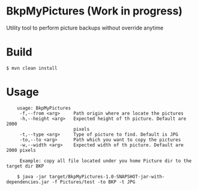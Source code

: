 # BkpMyPictures (Work in progress)
Utility tool to perform picture backups without override anytime

# Build

    $ mvn clean install
    
# Usage

        usage: BkpMyPictures
         -f,--from <arg>     Path origin where are locate the pictures
         -h,--height <arg>   Expected height of th picture. Default are 2000
                             pixels
         -t,--type <arg>     Type of picture to find. Default is JPG
         -to,--to <arg>      Path which you want to copy the pictures
         -w,--width <arg>    Expected width of th picture. Default are 2000 pixels
         
         Example: copy all file located under you home Picture dir to the target dir BKP
         
        $ java -jar target/BkpMyPictures-1.0-SNAPSHOT-jar-with-dependencies.jar -f Pictures/test -to BKP -t JPG

